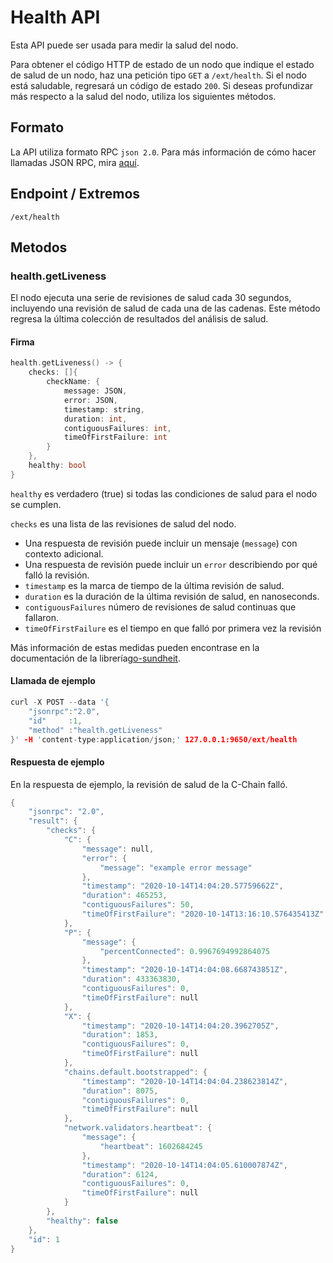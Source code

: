 # Health API

Esta API puede ser usada para medir la salud del nodo.

Para obtener el código HTTP de estado de un nodo que indique el estado de salud de un nodo, haz una petición tipo `GET` a `/ext/health`. Si el nodo está saludable, regresará un código de estado `200`. Si deseas profundizar más respecto a la salud del nodo, utiliza los siguientes métodos.

## Formato

La API utiliza formato RPC `json 2.0`. Para más información de cómo hacer llamadas JSON RPC, mira [aquí](issuing-api-calls.md).

## Endpoint / Extremos

```text
/ext/health
```

## Metodos

### health.getLiveness

El nodo ejecuta una serie de revisiones de salud cada 30 segundos, incluyendo una revisión de salud de cada una de las cadenas. Este método regresa la última colección de resultados del análisis de salud.

#### **Firma**

```cpp
health.getLiveness() -> {
    checks: []{
        checkName: {
            message: JSON,
            error: JSON,
            timestamp: string,
            duration: int,
            contiguousFailures: int,
            timeOfFirstFailure: int
        }
    },
    healthy: bool
}
```

`healthy` es verdadero (true) si todas las condiciones de salud para el nodo se cumplen.

`checks` es una lista de las revisiones de salud del nodo.

* Una respuesta de revisión puede incluir un mensaje (`message`) con contexto adicional.
* Una respuesta de revisión puede incluir un  `error` describiendo por qué falló la revisión.
* `timestamp` es la marca de tiempo de la última revisión de salud.
* `duration` es la duración de la última revisión de salud, en nanoseconds.
* `contiguousFailures` número de revisiones de salud continuas que fallaron.
* `timeOfFirstFailure` es el tiempo en que falló por primera vez la revisión

Más información de estas medidas pueden encontrase en la documentación de la librería[go-sundheit](https://github.com/AppsFlyer/go-sundheit).

#### **Llamada de ejemplo**

```cpp
curl -X POST --data '{
    "jsonrpc":"2.0",
    "id"     :1,
    "method" :"health.getLiveness"
}' -H 'content-type:application/json;' 127.0.0.1:9650/ext/health
```

#### **Respuesta de ejemplo**

En la respuesta de ejemplo, la revisión de salud de la C-Chain falló.

```cpp
{
    "jsonrpc": "2.0",
    "result": {
        "checks": {
            "C": {
                "message": null,
                "error": {
                    "message": "example error message"
                },
                "timestamp": "2020-10-14T14:04:20.57759662Z",
                "duration": 465253,
                "contiguousFailures": 50,
                "timeOfFirstFailure": "2020-10-14T13:16:10.576435413Z"
            },
            "P": {
                "message": {
                    "percentConnected": 0.9967694992864075
                },
                "timestamp": "2020-10-14T14:04:08.668743851Z",
                "duration": 433363830,
                "contiguousFailures": 0,
                "timeOfFirstFailure": null
            },
            "X": {
                "timestamp": "2020-10-14T14:04:20.3962705Z",
                "duration": 1853,
                "contiguousFailures": 0,
                "timeOfFirstFailure": null
            },
            "chains.default.bootstrapped": {
                "timestamp": "2020-10-14T14:04:04.238623814Z",
                "duration": 8075,
                "contiguousFailures": 0,
                "timeOfFirstFailure": null
            },
            "network.validators.heartbeat": {
                "message": {
                    "heartbeat": 1602684245
                },
                "timestamp": "2020-10-14T14:04:05.610007874Z",
                "duration": 6124,
                "contiguousFailures": 0,
                "timeOfFirstFailure": null
            }
        },
        "healthy": false
    },
    "id": 1
}
```

<!--stackedit_data:
eyJoaXN0b3J5IjpbLTE0NTUxNzY4ODMsLTE2MTYzMzg3OTVdfQ
==
-->